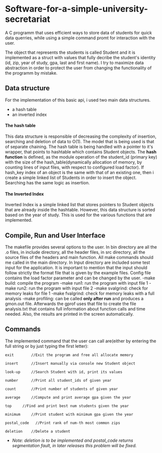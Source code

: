 # Software-for-a-simple-university-secretariat
A C programm that uses efficient ways to store data of students for quick data querries, while using a simple command promt for interaction with the user.

The object that represents the students is called Student and it is implemented as a struct with values that fully decribe the student's identity (id, zip, year of study, gpa, last and first name). I try to maximize data abstraction in order to protect the user from changing the functionality of the programm by mistake.
## Data structure
For the implementation of this basic api, i used two main data structures.
- a hash table
- an inverted index

#### The hash table
This data structure is responsible of decreasing the complexity of insertion, searching and deletion of data to O(1). The model that is being used is that of separate chaining. The hash table is being handled with a pointer to it's wrapper, that points to hashtable which contains Student objects. The **hash function** is defined, as the module operation of the student_id (primary key) with the size of the hash_table(dynamically allocation of memory, by counting lines of input files, with respect to configured load factor). If hash_key index of an object is the same with that of an existing one, then i create a simple linked list of Students in order to insert the object. Searching has the same logic as insertion.

#### The Inverted Index
Inverted Index is a simple linked list that stores pointers to Student objects that are already inside the hashtable. However, this data structure is sorted based on the year of study. This is used for the various functions that are implemented.

## Compile, Run and User Interface
The makefile provides several options to the user. In bin directory are all the .o files, in include directory, all the header files, in src directory, all the source files of the headers and main function. All make commands should me called in the main directory. In Input directory are included some test input for the application. It is important to mention that the input should follow strictly the format file that is given by the example files. Config file contains the load factor parameter and can be changed by the user.
-make build: compile the program
-make run1: run the program with input file 1
-make run2: run the program with input file 2
-make svalgrind: check for memory leaks for file 1
-make fvalgrind: check for memory leaks with a full analysis
-make profiling: can be called **only after run** and produces a gmon.out file. Afterwards the gprof uses that file to create the file analysis.txt that contains full information about function calls and time needed. Also, the results are printed in the screen automatically.

## Commands
The implemented command that the user can call are(either by entering the full string or by just typing the first letter):
```
exit		//Exit the program and free all allocate memory

insert 		//Insert manually via console new Student object

look-up		//Search Student with id, print its values

number		//Print all student_ids of given year

count 		//Print number of students of given year

average 	//Compute and print average gpa given the year

top		//Find and print best num students given the year

minimum 	//Print student with minimum gpa given the year

postal_code   //Print rank of num-th most common zips

deletion	//Delete a student
```
* *Note: deletion is to be implemented and postal_code returns segmentation fault, in later releases this problem will be fixed.*
